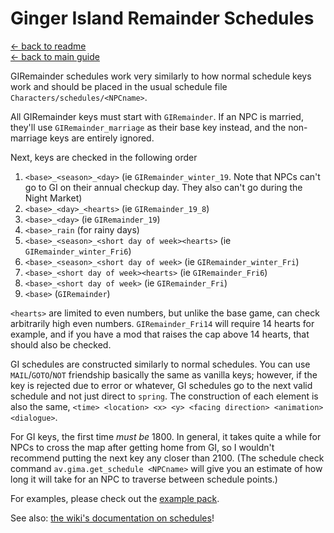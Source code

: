 ﻿Ginger Island Remainder Schedules
=================================

[← back to readme](../../README.md) <br/>
[← back to main guide](./README.md)

GIRemainder schedules work very similarly to how normal schedule keys work and should be placed in the usual schedule file `Characters/schedules/<NPCname>`.

All GIRemainder keys must start with `GIRemainder`. If an NPC is married, they'll use `GIRemainder_marriage` as their base key instead, and the non-marriage keys are entirely ignored.

Next, keys are checked in the following order

1. `<base>_<season>_<day>` (ie `GIRemainder_winter_19`. Note that NPCs can't go to GI on their annual checkup day. They also can't go during the Night Market)
2. `<base>_<day>_<hearts>` (ie `GIRemainder_19_8`)
3. `<base>_<day>` (ie `GIRemainder_19`)
4. `<base>_rain` (for rainy days)
5. `<base>_<season>_<short day of week><hearts>` (ie `GIRemainder_winter_Fri6`)
6. `<base>_<season>_<short day of week>` (ie `GIRemainder_winter_Fri`)
7. `<base>_<short day of week><hearts>` (ie `GIRemainder_Fri6`)
8. `<base>_<short day of week>` (ie `GIRemainder_Fri`)
9. `<base>` (`GIRemainder`)

`<hearts>` are limited to even numbers, but unlike the base game, can check arbitrarily high even numbers. `GIRemainder_Fri14` will require 14 hearts for example, and if you have a mod that raises the cap above 14 hearts, that should also be checked.

GI schedules are constructed similarly to normal schedules. You can use `MAIL`/`GOTO`/`NOT` friendship basically the same as vanilla keys; however, if the key is rejected due to error or whatever, GI schedules go to the next valid schedule and not just direct to `spring`. The construction of each element is also the same, `<time> <location> <x> <y> <facing direction> <animation> <dialogue>`.

For GI keys, the first time *must be* 1800. In general, it takes quite a while for NPCs to cross the map after getting home from GI, so I wouldn't recommend putting the next key any closer than 2100. (The schedule check command `av.gima.get_schedule <NPCname>` will give you an estimate of how long it will take for an NPC to traverse between schedule points.)

For examples, please check out the [example pack](https://github.com/atravita-mods/Ginger-Island-Mainland-Adjustments/blob/master/%5BCP%5D%20Ginger%20Island%20Mainland%20Adjustments/schedules.json).

See also: [the wiki's documentation on schedules](https://stardewvalleywiki.com/Modding:Schedule_data)!